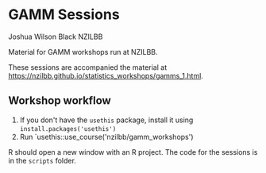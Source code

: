 # GAMM Sessions

Joshua Wilson Black
NZILBB

Material for GAMM workshops run at NZILBB.

These sessions are accompanied the material at <https://nzilbb.github.io/statistics_workshops/gamms_1.html>.

## Workshop workflow

1. If you don't have the `usethis` package, install it using `install.packages('usethis')`
2. Run `usethis::use_course('nzilbb/gamm_workshops')

R should open a new window with an R project. The code for the sessions is in the `scripts` folder.
